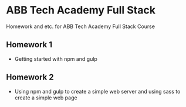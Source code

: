 # ABB Tech Academy Full Stack
Homework and etc. for ABB Tech Academy Full Stack Course

## Homework 1

- Getting started with npm and gulp

## Homework 2

- Using npm and gulp to create a simple web server and using sass to create a simple web page